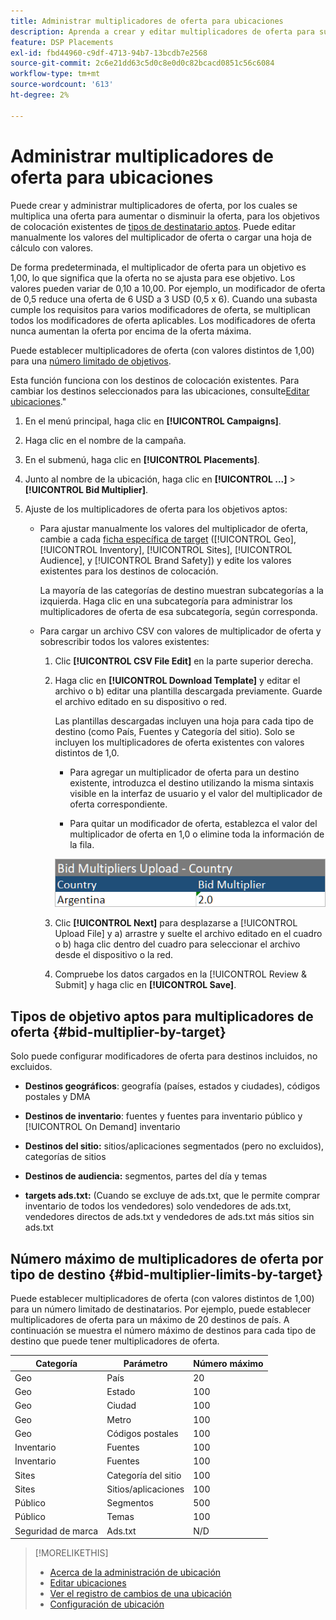 ```yaml
---
title: Administrar multiplicadores de oferta para ubicaciones
description: Aprenda a crear y editar multiplicadores de oferta para sus destinos de colocación.
feature: DSP Placements
exl-id: fbd44960-c9df-4713-94b7-13bcdb7e2568
source-git-commit: 2c6e21dd63c5d0c8e0d0c82bcacd0851c56c6084
workflow-type: tm+mt
source-wordcount: '613'
ht-degree: 2%

---
```


# Administrar multiplicadores de oferta para ubicaciones

Puede crear y administrar multiplicadores de oferta, por los cuales se multiplica una oferta para aumentar o disminuir la oferta, para los objetivos de colocación existentes de [tipos de destinatario aptos](#bid-multiplier-by-target). Puede editar manualmente los valores del multiplicador de oferta o cargar una hoja de cálculo con valores.

De forma predeterminada, el multiplicador de oferta para un objetivo es 1,00, lo que significa que la oferta no se ajusta para ese objetivo. Los valores pueden variar de 0,10 a 10,00. Por ejemplo, un modificador de oferta de 0,5 reduce una oferta de 6 USD a 3 USD (0,5 x 6). Cuando una subasta cumple los requisitos para varios modificadores de oferta, se multiplican todos los modificadores de oferta aplicables. Los modificadores de oferta nunca aumentan la oferta por encima de la oferta máxima.

Puede establecer multiplicadores de oferta (con valores distintos de 1,00) para una [número limitado de objetivos](#bid-multiplier-limits-by-target).

Esta función funciona con los destinos de colocación existentes. Para cambiar los destinos seleccionados para las ubicaciones, consulte[Editar ubicaciones](/help/dsp/campaign-management/placements/placement-edit.md).&quot;

1. En el menú principal, haga clic en **[!UICONTROL Campaigns]**.

1. Haga clic en el nombre de la campaña.

1. En el submenú, haga clic en **[!UICONTROL Placements]**.

1. Junto al nombre de la ubicación, haga clic en  **[!UICONTROL ...]** > **[!UICONTROL Bid Multiplier]**.

1. Ajuste de los multiplicadores de oferta para los objetivos aptos:

   * Para ajustar manualmente los valores del multiplicador de oferta, cambie a cada [ficha específica de target](#bid-multiplier-by-target) ([!UICONTROL Geo], [!UICONTROL Inventory], [!UICONTROL Sites], [!UICONTROL Audience], y [!UICONTROL Brand Safety]) y edite los valores existentes para los destinos de colocación.

     La mayoría de las categorías de destino muestran subcategorías a la izquierda. Haga clic en una subcategoría para administrar los multiplicadores de oferta de esa subcategoría, según corresponda.

   * Para cargar un archivo CSV con valores de multiplicador de oferta y sobrescribir todos los valores existentes:

      1. Clic **[!UICONTROL CSV File Edit]** en la parte superior derecha.

      1. Haga clic en **[!UICONTROL Download Template]** y editar el archivo o b) editar una plantilla descargada previamente. Guarde el archivo editado en su dispositivo o red.

         Las plantillas descargadas incluyen una hoja para cada tipo de destino (como País, Fuentes y Categoría del sitio). Solo se incluyen los multiplicadores de oferta existentes con valores distintos de 1,0.

         * Para agregar un multiplicador de oferta para un destino existente, introduzca el destino utilizando la misma sintaxis visible en la interfaz de usuario y el valor del multiplicador de oferta correspondiente.

         * Para quitar un modificador de oferta, establezca el valor del multiplicador de oferta en 1,0 o elimine toda la información de la fila.

         ![Fila de ejemplo en un archivo de hoja de cálculo del multiplicador de ofertas](/help/dsp/assets/bid-multiplier-spreadsheet.png "Fila de ejemplo en un archivo de hoja de cálculo del multiplicador de ofertas")

      1. Clic **[!UICONTROL Next]** para desplazarse a [!UICONTROL Upload File] y a) arrastre y suelte el archivo editado en el cuadro o b) haga clic dentro del cuadro para seleccionar el archivo desde el dispositivo o la red.

      1. Compruebe los datos cargados en la [!UICONTROL Review & Submit] y haga clic en **[!UICONTROL Save]**.

## Tipos de objetivo aptos para multiplicadores de oferta {#bid-multiplier-by-target}

Solo puede configurar modificadores de oferta para destinos incluidos, no excluidos.

* **Destinos geográficos**: geografía (países, estados y ciudades), códigos postales y DMA

* **Destinos de inventario**: fuentes y fuentes para inventario público y [!UICONTROL On Demand] inventario

* **Destinos del sitio:** sitios/aplicaciones segmentados (pero no excluidos), categorías de sitios

* **Destinos de audiencia:** segmentos, partes del día y temas

* **targets ads.txt:** (Cuando se excluye de ads.txt, que le permite comprar inventario de todos los vendedores) solo vendedores de ads.txt, vendedores directos de ads.txt y vendedores de ads.txt más sitios sin ads.txt <!-- bid multipliers for the different subsets of inventory; not available when the placement targets only one subset -->

## Número máximo de multiplicadores de oferta por tipo de destino {#bid-multiplier-limits-by-target}

Puede establecer multiplicadores de oferta (con valores distintos de 1,00) para un número limitado de destinatarios. Por ejemplo, puede establecer multiplicadores de oferta para un máximo de 20 destinos de país. A continuación se muestra el número máximo de destinos para cada tipo de destino que puede tener multiplicadores de oferta.

| Categoría | Parámetro | Número máximo |
| -------- | --------- | ----- |
| Geo | País | 20 |
| Geo | Estado | 100 |
| Geo | Ciudad | 100 |
| Geo | Metro | 100 |
| Geo | Códigos postales | 100 |
| Inventario | Fuentes | 100 |
| Inventario | Fuentes | 100 |
| Sites | Categoría del sitio | 100 |
| Sites | Sitios/aplicaciones | 100 |
| Público | Segmentos | 500 |
| Público | Temas | 100 |
| Seguridad de marca | Ads.txt | N/D |

>[!MORELIKETHIS]
>
>* [Acerca de la administración de ubicación](placement-about.md)
>* [Editar ubicaciones](placement-edit.md)
>* [Ver el registro de cambios de una ubicación](placement-change-log.md)
>* [Configuración de ubicación](placement-settings.md)
